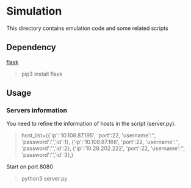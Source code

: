 # Simulation
This directory contains emulation code and some related scripts

## Dependency
[flask](https://github.com/pallets/flask)
> pip3 install flask

## Usage
### Servers information
You need to refine the information of hosts in the script (server.py).

> host_list=({'ip':'10.108.87.195', 'port':22, 'username':'', 'password':'','id':1},
             {'ip':'10.108.87.166', 'port':22, 'username':'', 'password':'','id':2},
             {'ip':'10.28.202.222', 'port':22, 'username':'', 'password':'','id':3},)

Start on port 8080

> python3 server.py

